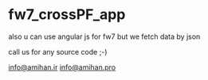 # fw7_crossPF_app
also u can use angular js for fw7 but we fetch data by json

call us for any source code ;-)

info@amihan.ir
info@amihan.pro
